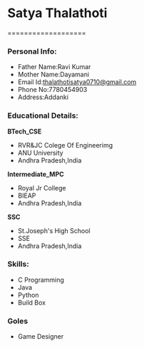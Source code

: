 # Satya Thalathoti
===================
### Personal Info:
- Father Name:Ravi Kumar
- Mother Name:Dayamani
- Email Id:thalathotisatya0710@gmail.com
- Phone No:7780454903
- Address:Addanki

### Educational Details:

**BTech_CSE**
- RVR&JC Colege Of Engineerimg
- ANU University
- Andhra Pradesh,India

**Intermediate_MPC**
- Royal Jr College
- BIEAP
- Andhra Pradesh,India

**SSC**
- St.Joseph's High School
- SSE
- Andhra Pradesh,India

### Skills:
- C Programming
- Java
- Python
- Build Box

### Goles
- Game Designer
